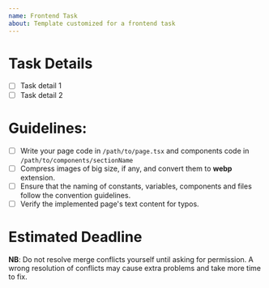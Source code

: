 ```yaml
---
name: Frontend Task
about: Template customized for a frontend task
---
```


# Task Details
- [ ] Task detail 1
- [ ] Task detail 2

# Guidelines:
- [ ] Write your page code in `/path/to/page.tsx` and components code in `/path/to/components/sectionName`
- [ ] Compress images of big size, if any, and convert them to **webp** extension.
- [ ] Ensure that the naming of constants, variables, components and files follow the convention guidelines.
- [ ] Verify the implemented page's text content for typos.

# Estimated Deadline

**NB**: Do not resolve merge conflicts yourself until asking for permission. A wrong resolution of conflicts may cause extra problems and take more time to fix.
